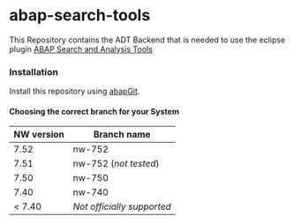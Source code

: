 # abap-search-tools

This Repository contains the ADT Backend that is needed to use the eclipse plugin
[ABAP Search and Analysis Tools](https://www.github.com/stockbal/abap-search-tools-ui)

### Installation

Install this repository using [abapGit](https://github.com/larshp/abapGit#abapgit).

#### Choosing the correct branch for your System

NW version|Branch name
----------|-----------
7.52|nw-752
7.51|nw-752 (_not tested_)
7.50|nw-750
7.40|nw-740
< 7.40|*Not officially supported*
